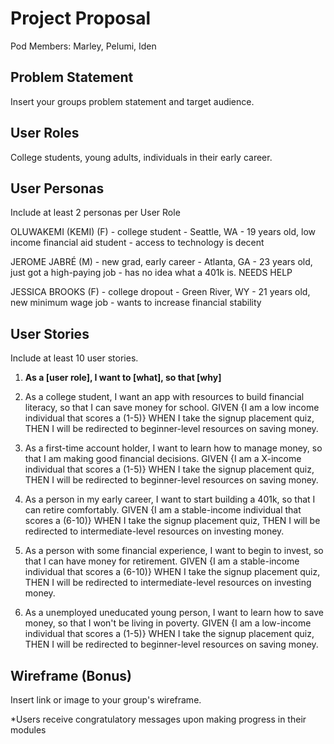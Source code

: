 # Project Proposal

Pod Members: Marley, Pelumi, Iden

## Problem Statement

Insert your groups problem statement and target audience.

## User Roles

College students, young adults, individuals in their early career.

## User Personas

Include at least 2 personas per User Role

OLUWAKEMI (KEMI) (F)
    - college student
    - Seattle, WA
    - 19 years old, low income financial aid student
    - access to technology is decent

JEROME JABRÉ (M)
    - new grad, early career
    - Atlanta, GA
    - 23 years old, just got a high-paying job
    - has no idea what a 401k is. NEEDS HELP

JESSICA BROOKS (F)
    - college dropout
    - Green River, WY
    - 21 years old, new minimum wage job
    - wants to increase financial stability


## User Stories

Include at least 10 user stories.

1. **As a [user role], I want to [what], so that [why]**

1. As a college student, I want an app with resources to build financial literacy, so that I can save money for school.
GIVEN {I am a low income individual that scores a (1-5)} WHEN I take the signup placement quiz, THEN I will be redirected to beginner-level resources on saving money.

2. As a first-time account holder, I want to learn how to manage money, so that I am making good financial decisions.
GIVEN {I am a X-income individual that scores a (1-5)} WHEN I take the signup placement quiz, THEN I will be redirected to beginner-level resources on saving money.

3. As a person in my early career, I want to start building a 401k, so that I can retire comfortably.
GIVEN {I am a stable-income individual that scores a (6-10)} WHEN I take the signup placement quiz, THEN I will be redirected to intermediate-level resources on investing money.

4. As a person with some financial experience, I want to begin to invest, so that I can have money for retirement.
GIVEN {I am a stable-income individual that scores a (6-10)} WHEN I take the signup placement quiz, THEN I will be redirected to intermediate-level resources on investing money.

5. As a unemployed uneducated young person, I want to learn how to save money, so that I won't be living in poverty.
GIVEN {I am a low-income individual that scores a (1-5)} WHEN I take the signup placement quiz, THEN I will be redirected to beginner-level resources on saving money.


## Wireframe (Bonus)

Insert link or image to your group's wireframe. 

*Users receive congratulatory messages upon making progress in their modules